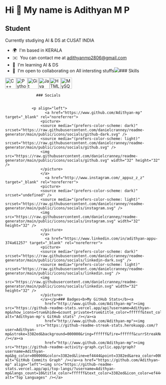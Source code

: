 Hi 👋 My name is Adithyan M P
=============================

Student
-------

Currently studiying AI & DS at CUSAT INDIA

*   🌍  I'm based in KERALA
*   ✉️  You can contact me at [adithyanmp2806@gmail.com](mailto:adithyanmp2806@gmail.com)
*   🧠  I'm learning AI & DS
*   🤝  I'm open to collaborating on All intersting stuffs<a href="https://www.github.com/Adithyan-mp" target="_blank" rel="noreferrer"><img
                  src="https://img.shields.io/github/followers/Adithyan-mp?logo=github&style=for-the-badge&color=ef4444&labelColor=000000" /></a>### Skills 
<p align="left">
<a href="https://docs.microsoft.com/en-us/cpp/?view=msvc-170" target="_blank" rel="noreferrer"><img src="https://raw.githubusercontent.com/danielcranney/readme-generator/main/public/icons/skills/cplusplus-colored.svg" width="36" height="36" alt="C++" /></a><a href="https://www.python.org/" target="_blank" rel="noreferrer"><img src="https://raw.githubusercontent.com/danielcranney/readme-generator/main/public/icons/skills/python-colored.svg" width="36" height="36" alt="Python" /></a><a href="https://git-scm.com/" target="_blank" rel="noreferrer"><img src="https://raw.githubusercontent.com/danielcranney/readme-generator/main/public/icons/skills/git-colored.svg" width="36" height="36" alt="Git" /></a><a href="https://www.oracle.com/java/" target="_blank" rel="noreferrer"><img src="https://raw.githubusercontent.com/danielcranney/readme-generator/main/public/icons/skills/java-colored.svg" width="36" height="36" alt="Java" /></a><a href="https://developer.mozilla.org/en-US/docs/Glossary/HTML5" target="_blank" rel="noreferrer"><img src="https://raw.githubusercontent.com/danielcranney/readme-generator/main/public/icons/skills/html5-colored.svg" width="36" height="36" alt="HTML5" /></a><a href="https://www.mysql.com/" target="_blank" rel="noreferrer"><img src="https://raw.githubusercontent.com/danielcranney/readme-generator/main/public/icons/skills/mysql-colored.svg" width="36" height="36" alt="MySQL" /></a>
                    </p>
                    
                  ### Socials
                  
                  
                <p align="left">
                      <a href="https://www.github.com/Adithyan-mp" target="_blank" rel="noreferrer">
                    <picture>
                    <source media="(prefers-color-scheme: dark)" srcset="https://raw.githubusercontent.com/danielcranney/readme-generator/main/public/icons/socials/github-dark.svg" />
                    <source media="(prefers-color-scheme: light)" srcset="https://raw.githubusercontent.com/danielcranney/readme-generator/main/public/icons/socials/github.svg" />
                    <img src="https://raw.githubusercontent.com/danielcranney/readme-generator/main/public/icons/socials/github.svg" width="32" height="32" />
                    </picture>
                    </a>
                      <a href="http://www.instagram.com/_appuz_z_z" target="_blank" rel="noreferrer">
                    <picture>
                    <source media="(prefers-color-scheme: dark)" srcset="undefined" />
                    <source media="(prefers-color-scheme: light)" srcset="https://raw.githubusercontent.com/danielcranney/readme-generator/main/public/icons/socials/instagram.svg" />
                    <img src="https://raw.githubusercontent.com/danielcranney/readme-generator/main/public/icons/socials/instagram.svg" width="32" height="32" />
                    </picture>
                    </a>
                      <a href="https://www.linkedin.com/in/adithyan-appu-374a61257" target="_blank" rel="noreferrer">
                    <picture>
                    <source media="(prefers-color-scheme: dark)" srcset="https://raw.githubusercontent.com/danielcranney/readme-generator/main/public/icons/socials/linkedin-dark.svg" />
                    <source media="(prefers-color-scheme: light)" srcset="https://raw.githubusercontent.com/danielcranney/readme-generator/main/public/icons/socials/linkedin.svg" />
                    <img src="https://raw.githubusercontent.com/danielcranney/readme-generator/main/public/icons/socials/linkedin.svg" width="32" height="32" />
                    </picture>
                    </a></p>### Badges<b>My GitHub Stats</b><a
                      href="http://www.github.com/Adithyan-mp"><img src="https://github-readme-stats.vercel.app/api?username=Adithyan-mp&show_icons=true&hide=&count_private=true&title_color=ffffff&text_color=3382ed&icon_color=ef4444&bg_color=000000&hide_border=true&show_icons=true" alt="Adithyan-mp's GitHub stats" /></a><a
                      href="http://www.github.com/Adithyan-mp"><img
                  src="https://github-readme-streak-stats.herokuapp.com/?user=Adithyan-mp&stroke=3382ed&background=000000&ring=ffffff&fire=ffffff&currStreakNum=3382ed&currStreakLabel=ffffff&sideNums=3382ed&sideLabels=3382ed&dates=3382ed&hide_border=true" /></a><a
                      href="http://www.github.com/Adithyan-mp"><img src="https://github-readme-activity-graph.cyclic.app/graph?username=Adithyan-mp&bg_color=000000&color=3382ed&line=ef4444&point=3382ed&area_color=000000&area=true&hide_border=true&custom_title=GitHub%20Commits%20Graph" alt="GitHub Commits Graph" /></a><a href="https://github.com/Adithyan-mp" align="left"><img src="https://github-readme-stats.vercel.app/api/top-langs/?username=Adithyan-mp&langs_count=10&title_color=ffffff&text_color=3382ed&icon_color=ef4444&bg_color=000000&hide_border=true&locale=en&custom_title=Top%20%Languages" alt="Top Languages" /></a>
